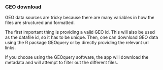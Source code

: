 ### GEO download

GEO data sources are tricky because there are many variables in how the files are structured and formatted.

The first important thing is providing a valid GEO id. This will also be used as the datafile id, so it has to be unique. Then, one can download GEO data using the R package GEOquery or by directly providing the relevant url links. 

If you choose using the GEOquery software, the app will download the metadata and will attempt to filter out the different files.

